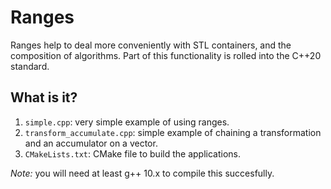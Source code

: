# Ranges

Ranges help to deal more conveniently with STL containers, and the
composition of algorithms.  Part of this functionality is rolled into
the C++20 standard.

## What is it?
1. `simple.cpp`: very simple example of using ranges.
1. `transform_accumulate.cpp`: simple example of chaining a
    transformation and an accumulator on a vector.
1. `CMakeLists.txt`: CMake file to build the applications.

*Note:* you will need at least g++ 10.x to compile this succesfully.
